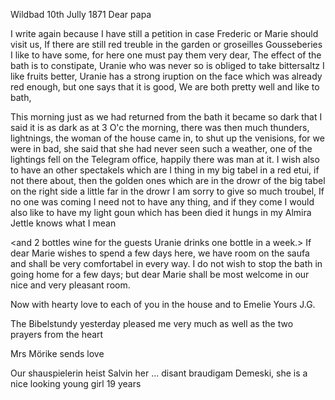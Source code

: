  Wildbad 10th Jully 1871
Dear papa

I write again because I have still a petition in case Frederic or Marie should visit us, If there are still red treuble in the garden or groseilles Gousseberies I like to have some, for here one must pay them very dear, The effect of the bath is to constipate, Uranie who was never so is obliged to take bittersaltz I like fruits better, Uranie has a strong iruption on the face which was already red enough, but one says that it is good, We are both pretty well and like to bath,

This morning just as we had returned from the bath it became so dark that I said it is as dark as at 3 O'c the morning, there was then much thunders, lightnings, the woman of the house came in, to shut up the venisions, for we were in bad, she said that she had never seen such a weather, one of the lightings fell on the Telegram office, happily there was man at it. 
I wish also to have an other spectakels which are I thing in my big tabel in a red etui, if not there about, then the golden ones which are in the drowr of the big tabel on the right side a little far in the drowr I am sorry to give so much troubel, If no one was coming I need not to have any thing, and if they come I would also like to have my light goun which has been died it hungs in my Almira Jettle knows what I mean

<and 2 bottles wine for the guests Uranie drinks one bottle in a week.> 
If dear Marie wishes to spend a few days here, we have room on the saufa and shall be very comfortabel in every way. I do not wish to stop the bath in going home for a few days; but dear Marie shall be most welcome in our nice and very pleasant room.

Now with hearty love to each of you in the house and to Emelie  Yours J.G.

The Bibelstundy yesterday pleased me very much as well as the two prayers from the heart

Mrs Mörike sends love

Our shauspielerin heist Salvin her ... disant braudigam Demeski, she is a nice looking young girl 19 years
